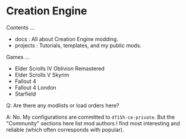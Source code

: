 # Creation Engine

Contents ...

- docs : All about Creation Engine modding.
- projects : Tutorials, templates, and my public mods.

Games ...

- Elder Scrolls IV Oblivion Remastered
- Elder Scrolls V Skyrim
- Fallout 4
- Fallout 4 London
- Starfield

Q: Are there any modlists or load orders here?

A: No. My configurations are committed to `df15h-ce-private`. But the "Community" sections here list mod authors I find most interesting and reliable (which often corresponds with popular).